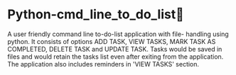 # Python-cmd_line_to_do_list📝

A user friendly command line to-do-list application with file- handling using python. It consists of options ADD TASK, VIEW TASKS, MARK TASK AS COMPLETED, DELETE TASK and UPDATE TASK. Tasks would be saved in files and would retain the tasks list even after exiting from the application. The application also includes reminders in 'VIEW TASKS' section. 
